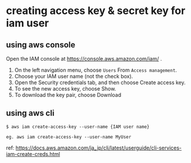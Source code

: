 # creating access key & secret key for iam user

## using aws console
Open the IAM console at https://console.aws.amazon.com/iam/ .
1. On the left navigation menu, choose `Users` From `Access management`.
2. Choose your IAM user name (not the check box).
3. Open the Security credentials tab, and then choose Create access key.
4. To see the new access key, choose Show.
5. To download the key pair, choose Download

## using aws cli

```
$ aws iam create-access-key --user-name {IAM user name}
 
eg. aws iam create-access-key --user-name MyUser
```

ref:
https://docs.aws.amazon.com/ja_jp/cli/latest/userguide/cli-services-iam-create-creds.html